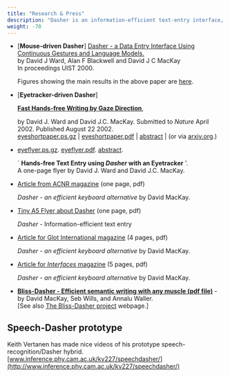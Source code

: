 ```yaml
---
title: "Research & Press"
description: "Dasher is an information-efficient text-entry interface, driven by natural continuous pointing gestures. Dasher is a competitive text-entry system wherever a full-size keyboard cannot be used."
weight: -70
---
```

*   \[**Mouse-driven Dasher**\] [Dasher - a Data Entry Interface Using Continuous Gestures and Language Models.](/djw30/papers/uist2000.html)  
    by David J Ward, Alan F Blackwell and David J C MacKay  
    In proceedings UIST 2000.  
      
    Figures showing the main results in the above paper are [here](http://www.inference.phy.cam.ac.uk/djw30/dasher/exp.html).  
      
    
*   \[**Eyetracker-driven Dasher**\]
    
    **[Fast Hands-free Writing by Gaze Direction](/mackay/abstracts/eyeshortpaper.html)**,
    
    by David J. Ward and David J.C. MacKay. Submitted to _Nature_ April 2002. Published August 22 2002.  
    [eyeshortpaper.ps.gz](http://www.inference.phy.cam.ac.uk/mackay/eyeshortpaper.ps.gz) | [eyeshortpaper.pdf](http://www.inference.phy.cam.ac.uk/mackay/eyeshortpaper.pdf) | [abstract](http://www.inference.phy.cam.ac.uk/mackay/abstracts/eyeshortpaper.html) | (or via [arxiv.org](http://arxiv.org/abs/cs.HC/0204030).)  
      
    
*   [eyeflyer.ps.gz](http://www.inference.phy.cam.ac.uk/mackay/eyeflyer.ps.gz). [eyeflyer.pdf](http://www.inference.phy.cam.ac.uk/mackay/eyeflyer.pdf). [abstract](http://www.inference.phy.cam.ac.uk/mackay/abstracts/eyeflyer.html).
    
    ` **Hands-free Text Entry using _Dasher_ with an Eyetracker** '.  
    A one-page flyer by David J. Ward and David J.C. MacKay.
    
*   [Article from ACNR magazine](/dasher/download/papers/dasherRehabArticle.pdf) (one page, pdf)
    
    _Dasher - an efficient keyboard alternative_ by David MacKay.
    
*   [Tiny A5 Flyer about Dasher](/dasher/download/papers/dasherflyer.pdf) (one page, pdf)
    
    _Dasher_ \- Information-efficient text entry
    
*   [Article for Glot International magazine](/dasher/download/papers/dasherGI.pdf) (4 pages, pdf)
    
    _Dasher - an efficient keyboard alternative_ by David MacKay.
    
*   [Article for _Interfaces_ magazine](/dasher/download/papers/dasherInt.pdf) (5 pages, pdf)
    
    _Dasher - an efficient keyboard alternative_ by David MacKay.
    
*   **[Bliss-Dasher - Efficient semantic writing with any muscle (pdf file)](http://www.inference.phy.cam.ac.uk/dasher/development/bliss/abi/BlissDasher.pdf)** \- by David MacKay, Seb Wills, and Annalu Waller.  
    \[See also [The Bliss-Dasher project](http://www.inference.phy.cam.ac.uk/dasher/development/bliss/) webpage.\]



Speech-Dasher prototype
-----------------------

Keith Vertanen has made nice videos of his prototype speech-recognition/Dasher hybrid. [www.inference.phy.cam.ac.uk/kv227/speechdasher/](http://www.inference.phy.cam.ac.uk/kv227/speechdasher/)
